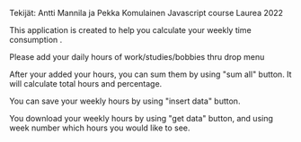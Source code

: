 Tekijät: Antti Mannila ja Pekka Komulainen Javascript course Laurea 2022

This application is created to help you calculate your weekly time consumption .

Please add your daily hours of work/studies/bobbies thru drop menu

After your added your hours, you can sum them by using "sum all" button. It will calculate total hours and percentage.

You can save your weekly hours by using "insert data" button.

You download your weekly hours by using "get data" button, and using week number which hours you would like to see.
